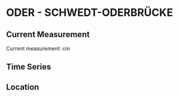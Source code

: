 # ODER - SCHWEDT-ODERBRÜCKE

## Current Measurement

Current measurement: <Value topic="rivers/pegel-online/ODER/SCHWEDT-ODERBRUECKE/measurementValue"/> cm

## Time Series

<TimeSeries topic="rivers/pegel-online/ODER/SCHWEDT-ODERBRUECKE/measurementValue" period="week" />

## Location

<WorldMap>
  <Marker lat="53.03557621111125" lon="14.311629315088283" labelTopic="rivers/pegel-online/ODER/SCHWEDT-ODERBRUECKE/measurementValue" />
</WorldMap>
